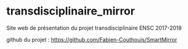 # transdisciplinaire_mirror
Site web de présentation du projet transdisciplinaire ENSC 2017-2018

github du projet : https://github.com/Fabien-Couthouis/SmartMirror
